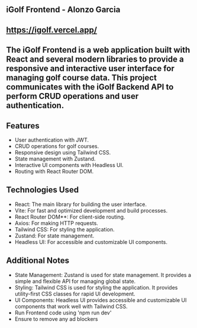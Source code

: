 iGolf Frontend - Alonzo Garcia
--------------------------------
https://igolf.vercel.app/
--------------------------------
The iGolf Frontend is a web application built with React and several modern libraries to provide a responsive and interactive user interface for managing golf course data. This project communicates with the iGolf Backend API to perform CRUD operations and user authentication.
--------------------------------
Features
--------------------------------

- User authentication with JWT.
- CRUD operations for golf courses.
- Responsive design using Tailwind CSS.
- State management with Zustand.
- Interactive UI components with Headless UI.
- Routing with React Router DOM.

Technologies Used
--------------------------------

- React: The main library for building the user interface.
- Vite: For fast and optimized development and build processes.
- React Router DOM**: For client-side routing.
- Axios: For making HTTP requests.
- Tailwind CSS: For styling the application.
- Zustand: For state management.
- Headless UI: For accessible and customizable UI components.

Additional Notes
--------------------------------

- State Management: Zustand is used for state management. It provides a simple and flexible API for managing global state.
- Styling: Tailwind CSS is used for styling the application. It provides utility-first CSS classes for rapid UI development.
- UI Components: Headless UI provides accessible and customizable UI components that work well with Tailwind CSS.
- Run Frontend code using 'npm run dev'
- Ensure to remove any ad blockers
